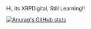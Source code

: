 Hi, its XRPDigital, Still Learning!!

[![Anurag's GitHub stats](https://github-readme-stats.vercel.app/api?username=xrpdigital&show_icons=true&theme=radical)](https://github.com/anuraghazra/github-readme-stats)
